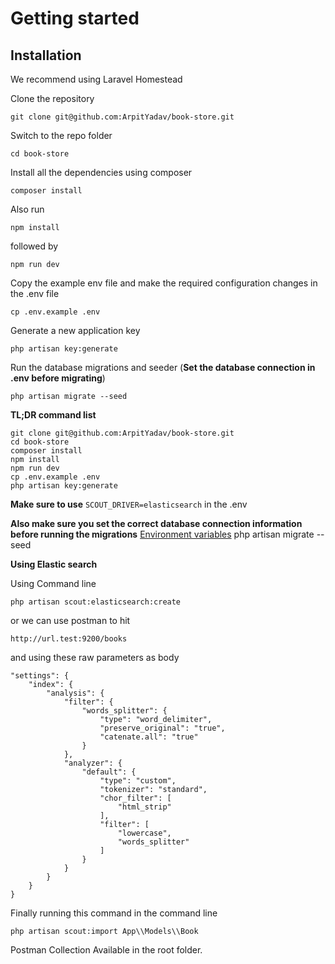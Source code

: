 # Getting started

## Installation
We recommend using Laravel Homestead

Clone the repository

    git clone git@github.com:ArpitYadav/book-store.git

Switch to the repo folder

    cd book-store

Install all the dependencies using composer

    composer install

Also run 

    npm install
    
followed by

    npm run dev

Copy the example env file and make the required configuration changes in the .env file

    cp .env.example .env

Generate a new application key

    php artisan key:generate

Run the database migrations and seeder (**Set the database connection in .env before migrating**)

    php artisan migrate --seed
**TL;DR command list**

    git clone git@github.com:ArpitYadav/book-store.git
    cd book-store
    composer install
    npm install
    npm run dev
    cp .env.example .env
    php artisan key:generate

**Make sure to use**
``SCOUT_DRIVER=elasticsearch``
in the .env

**Also make sure you set the correct database connection information before running the migrations** [Environment variables](#environment-variables)
    php artisan migrate --seed

**Using Elastic search**

Using Command line    
    
    php artisan scout:elasticsearch:create

or we can use postman to hit 

    http://url.test:9200/books

and using these raw parameters as body
    
    
    "settings": {
        "index": {
            "analysis": {
                "filter": {
                    "words_splitter": {
                        "type": "word_delimiter",
                        "preserve_original": "true",
                        "catenate.all": "true"
                    }
                },
                "analyzer": {
                    "default": {
                        "type": "custom",
                        "tokenizer": "standard",
                        "chor_filter": [
                            "html_strip"
                        ],
                        "filter": [
                            "lowercase",
                            "words_splitter"
                        ]
                    }
                }
            }
        }
    }


Finally running this command in the command line
    
    php artisan scout:import App\\Models\\Book

Postman Collection Available in the root folder.
